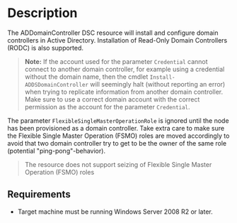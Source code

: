 # Description

The ADDomainController DSC resource will install and configure domain
controllers in Active Directory. Installation of Read-Only Domain Controllers
(RODC) is also supported.

>**Note:** If the account used for the parameter `Credential`
>cannot connect to another domain controller, for example using a credential
>without the domain name, then the cmdlet `Install-ADDSDomainController` will
>seemingly halt (without reporting an error) when trying to replicate
>information from another domain controller.
>Make sure to use a correct domain account with the correct permission as
>the account for the parameter `Credential`.

The parameter `FlexibleSingleMasterOperationRole` is ignored until
the node has been provisioned as a domain controller. Take extra care
to make sure the Flexible Single Master Operation (FSMO) roles are moved
accordingly to avoid that two domain controller try to get to be the
owner of the same role (potential "ping-pong"-behavior).

>The resource does not support seizing of Flexible Single Master Operation
>(FSMO) roles

## Requirements

* Target machine must be running Windows Server 2008 R2 or later.

